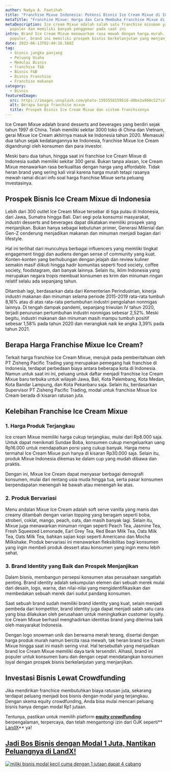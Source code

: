 ```yaml
---
author: Nadya A. Faatihah
title: "Franchise Mixue Indonesia: Potensi Bisnis Ice Cream Mixue di Indonesia"
metaTitle: "Franchise Mixue: Harga dan Cara Membuka Franchise Mixue di Indonesia"
metaDescription: Ice cream Mixue adalah salah satu franchise minuman yang tengah
  populer dan memiliki banyak penggemar pada saat ini
intro: Brand Ice Cream Mixue menawarkan rasa mewah dengan harga murah. Semakin
  populer, brand ini memiliki prospek bisnis berkelanjutan yang menjanjikan.
date: 2022-06-13T02:49:16.568Z
tag:
  - bisnis jangka panjang
  - Peluang Usaha
  - Memulai Bisnis
  - franchise f&b
  - Bisnis F&B
  - Bisnis Franchise
  - Franchise makanan
category:
  - Bisnis
featuredImage:
  src: https://images.unsplash.com/photo-1593558159516-d0be2a960c52?ixlib=rb-1.2.1&ixid=MnwxMjA3fDB8MHxwaG90by1wYWdlfHx8fGVufDB8fHx8&auto=format&fit=crop&w=774&q=80
  alt: Berapa harga franchise mixue
  title: Prospek Bisnis Ice Cream Mixue dan sistem franchisenya
---
```

<!--StartFragment-->

Ice Cream Mixue adalah brand desserts and beverages yang berdiri sejak tahun 1997 di China. Telah memiliki sekitar 3000 toko di China dan Vietnam, gerai Mixue Ice Cream akhirnya masuk ke Indonesia tahun 2020. Memasuki dua tahun sejak kedatangannya ke Indonesia, franchise Mixue Ice Cream digandrungi oleh konsumen dan para investor.

Meski baru dua tahun, hingga saat ini franchise Ice Cream Mixue di Indonesia sudah memiliki sekitar 300 gerai. Bukan tanpa alasan, Ice Cream Mixue menawarkan rasa berkualitas dengan harga yang affordable. Tidak heran brand yang sering kali viral karena harga murah tetapi rasanya mewah ramai dicari info soal harga franchise Mixue serta peluang investasinya. 

## Prospek Bisnis Ice Cream Mixue di Indonesia

Lebih dari 300 outlet Ice Cream Mixue tersebar di tiga pulau di Indonesia, dari Jawa, Sumatra hingga Bali. Dari segi pola konsumsi masyarakat, industri desserts and beverages dapat dikatakan memiliki prospek yang menjanjikan. Bukan hanya sebagai kebutuhan primer, Generasi Milenial dan Gen-Z cenderung menjadikan makanan dan minuman menjadi bagian dari lifestyle.

Hal ini terlihat dari munculnya berbagai influencers yang memiliki tingkat engagement tinggi dan audiens dengan sense of community yang kuat. Konten-konten yang berhubungan dengan jelajah dan review kuliner semakin masif diikuti hingga hadir komunitas seperti food society, coffee society, foodstagram, dan banyak lainnya. Selain itu, iklim Indonesia yang merupakan negara tropis membuat konsumen es krim dan minuman ringan relatif selalu ada sepanjang tahun. 

Ditambah lagi, berdasarkan data dari Kementerian Perindustrian, kinerja industri makanan dan minuman selama periode 2015-2019 rata-rata tumbuh 8,16% atau di atas rata-rata pertumbuhan industri pengolahan nonmigas lainnya. Di tengah dampak pandemi, sepanjang triwulan IV tahun 2020, terjadi penurunan pertumbuhan industri nonmigas sebesar 2,52%. Meski begitu, industri makanan dan minuman masih mampu tumbuh positif sebesar 1,58% pada tahun 2020 dan merangkak naik ke angka 3,39% pada tahun 2021.

## Berapa Harga Franchise Mixue Ice Cream?

Terkait harga franchise Ice Cream Mixue, merujuk pada pemberitahuan oleh PT Zisheng Pacific Trading yang merupakan pemegang hak franchise di Indonesia, terdapat perbedaan biaya antara beberapa kota di Indonesia. Namun untuk saat ini ini, peluang untuk daftar menjadi franchise Ice Cream Mixue baru terbuka untuk wilayah Jawa, Bali, Kota Palembang, Kota Medan, Kota Bandar Lampung, dan Kota Pekanbaru saja. Selain itu, berdasarkan Supervisor PT Zisheng Pacific Trading, modal untuk franchise Mixue Ice Cream berada di kisaran ratusan juta.

## Kelebihan Franchise Ice Cream Mixue

### 1. Harga Produk Terjangkau

Ice cream Mixue memiliki harga cukup terjangkau, mulai dari Rp8.000 saja. Untuk dapat menikmati Sundae Boba, konsumen cukup mengeluarkan uang Rp16.000 untuk mendapatkan porsi yang cukup banyak. Harga menu termahal Ice Cream Mixue pun hanya di kisaran Rp30.000 saja. Selain itu, produk Mixue Indonesia dikemas ke dalam cup yang mudah dibawa dan praktis. 

Dengan ini, Mixue Ice Cream dapat menyasar berbagai demografi konsumen, mulai dari rentang usia muda hingga tua, serta pasar konsumen berpendapatan menengah ke bawah atau menengah ke atas.

### 2. Produk Bervariasi 

Menu andalan Mixue Ice Cream adalah soft serve vanilla yang manis dan creamy ditambah dengan varian topping yang beragam seperti boba, stroberi, coklat, mango, peach, oats, dan masih banyak lagi. Selain itu, Mixue juga menawarkan minuman ringan seperti Peach Tea, Jasmine Tea, Fresh Squeezed Lemonade, Earl Grey Tea, Red Bean Milk Tea, Oats Milk Tea, Oats Milk Tea, bahkan sajian kopi seperti Americano dan Mocha Milkshake. Produk bervariasi ini menawarkan fleksibilitas bagi konsumen yang ingin membeli produk dessert atau konsumen yang ingin menu lebih sehat. 

### 3. Brand Identity yang Baik dan Prospek Menjanjikan

Dalam bisnis, membangun persepsi konsumen atas perusahaan sangatlah penting. Brand identity adalah sekumpulan elemen dari sebuah merek mulai dari desain, logo, warna, dan nilai-nilai yang mengidentifikasikan dan membedakan sebuah merek dari sudut pandang konsumen. 

Saat sebuah brand sudah memiliki brand identity yang kuat, selain menjadi pembeda dari kompetitor, brand identity juga dapat menjadi salah satu cara yang bisa dilakukan oleh perusahaan untuk meningkatkan customer loyalty. Ice Cream Mixue berhasil menghadirkan identitas brand yang diterima baik oleh masyarakat Indonesia. 

Dengan logo snowman unik dan berwarna merah terang, disertai dengan harga produk murah namun bercita rasa mewah, tak heran brand Ice Cream Mixue hingga saat ini masih sering viral. Hal tersebutlah yang menjadikan brand Ice Cream Mixue memiliki daya tarik tersendiri. Alhasil, brand ini populer untuk konsumen baru dan dengan cepat mendatangkan konsumen loyal dengan prospek bisnis berkelanjutan yang menjanjikan.

## Investasi Bisnis Lewat Crowdfunding 

Jika mendirikan franchice membutuhkan biaya ratusan juta, sekarang terdapat peluang menjadi bos bisnis dengan modal yang terjangkau. Dengan skema equity crowdfunding, Anda bisa mulai mencari peluang bisnis hanya dengan modal Rp1 jutaan. 

Tentunya, pastikan untuk memilih platform **[equity crowdfunding](https://landx.id/)** berpengalaman, terpercaya, dan telah mengantongi izin dari OJK seperti** [LandX](https://landx.id/)** ya!

## [Jadi Bos Bisnis dengan Modal 1 Juta, Nantikan Peluangnya di LandX!](https://app.landx.id/?utm_source=Content+Listing&utm_medium=Content+Blog&utm_campaign=BlogLandX&utm_id=Blog)

<!--StartFragment-->

[![miliki bisnis modal kecil cuma dengan 1 jutaan dapat 4 cabang ](https://accountgram-production.sfo2.cdn.digitaloceanspaces.com/landx_ghost/2021/11/jadi-owner-bisnis-hanya-1-jutaan-dengan-cuan-yang-sangat-menjanjikan.png)](https://app.landx.id/?utm_source=Content+Listing&utm_medium=Content+Blog&utm_campaign=BlogLandX&utm_id=Blog)

<!--EndFragment-->